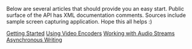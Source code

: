 Below are several articles that should provide you an easy start. 
Public surface of the API has XML documentation comments. 
Sources include sample screen capturing application. 
Hope this all helps :)

[Getting Started](Getting-Started)
[Using Video Encoders](Using-Video-Encoders)
[Working with Audio Streams](Working-with-Audio-Streams)
[Asynchronous Writing](Asynchronous-Writing)


